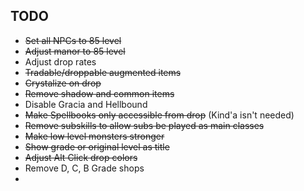 ## TODO
- ~~Set all NPCs to 85 level~~
- ~~Adjust manor to 85 level~~
- Adjust drop rates
- ~~Tradable/droppable augmented items~~
- ~~Crystalize on drop~~
- ~~Remove shadow and common items~~
- Disable Gracia and Hellbound
- ~~Make Spellbooks only accessible from drop~~ (Kind'a isn't needed)
- ~~Remove subskills to allow subs be played as main classes~~
- ~~Make low level monsters stronger~~
- ~~Show grade or original level as title~~
- ~~Adjust Alt Click drop colors~~
- Remove D, C, B Grade shops
- 
